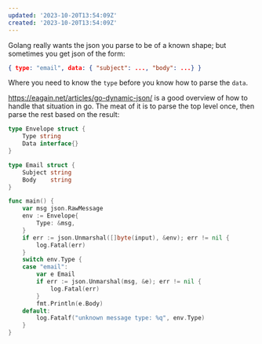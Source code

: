 ```yaml
---
updated: '2023-10-20T13:54:09Z'
created: '2023-10-20T13:54:09Z'
---
```

Golang really wants the json you parse to be of a known shape; but sometimes you get json of the form:

```json
{ type: "email", data: { "subject": ..., "body": ...} }
```

Where you need to know the `type` before you know how to parse the `data`.

https://eagain.net/articles/go-dynamic-json/ is a good overview of how to handle that situation in go. The meat of it is to parse the top level once, then parse the rest based on the result:

```go
type Envelope struct {
	Type string
	Data interface{}
}

type Email struct {
	Subject string
	Body    string
}

func main() {
	var msg json.RawMessage
	env := Envelope{
	    Type: &msg,
	}
	if err := json.Unmarshal([]byte(input), &env); err != nil {
	    log.Fatal(err)
	}
	switch env.Type {
	case "email":
	    var e Email
	    if err := json.Unmarshal(msg, &e); err != nil {
	        log.Fatal(err)
	    }
	    fmt.Println(e.Body)
	default:
	    log.Fatalf("unknown message type: %q", env.Type)
	}
}

```

